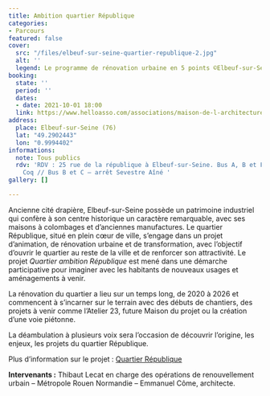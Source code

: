 ```yaml
---
title: Ambition quartier République
categories:
- Parcours
featured: false
cover:
  src: "/files/elbeuf-sur-seine-quartier-republique-2.jpg"
  alt: ''
  legend: Le programme de rénovation urbaine en 5 points ©Elbeuf-sur-Seine
booking:
  state: ''
  period: ''
  dates:
  - date: 2021-10-01 18:00
  link: https://www.helloasso.com/associations/maison-de-l-architecture-de-normandie-le-forum/evenements/ambition-quartier-republique
address:
  place: Elbeuf-sur-Seine (76)
  lat: "49.2902443"
  lon: "0.9994402"
informations:
  note: Tous publics
  rdv: 'RDV : 25 rue de la république à Elbeuf-sur-Seine. Bus A, B et F – arrêt Le
    Coq // Bus B et C – arrêt Sevestre Aîné '
gallery: []

---
```

Ancienne cité drapière, Elbeuf-sur-Seine possède un patrimoine industriel qui confère à son centre historique un caractère remarquable, avec ses maisons à colombages et d’anciennes manufactures. Le quartier République, situé en plein cœur de ville, s’engage dans un projet d’animation, de rénovation urbaine et de transformation, avec l’objectif d’ouvrir le quartier au reste de la ville et de renforcer son attractivité. Le projet _Quartier ambition République_ est mené dans une démarche participative pour imaginer avec les habitants de nouveaux usages et aménagements à venir.

La rénovation du quartier a lieu sur un temps long, de 2020 à 2026 et commencent à s’incarner sur le terrain avec des débuts de chantiers, des projets à venir comme l’Atelier 23, future Maison du projet ou la création d’une voie piétonne.

La déambulation à plusieurs voix sera l’occasion de découvrir l’origine, les enjeux, les projets du quartier République.

Plus d’information sur le projet : [Quartier République](https://www.mairie-elbeuf.fr/logement/quartier-republique-2/)

**Intervenants :** Thibaut Lecat en charge des opérations de renouvellement urbain – Métropole Rouen Normandie – Emmanuel Côme, architecte.